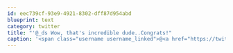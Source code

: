 ```yaml
---
id: eec739cf-93e9-4921-8302-dff87d954abd
blueprint: text
category: twitter
title: "'@_ds Wow, that's incredible dude..Congrats!"
caption: '<span class="username username_linked">@<a href="https://twitter.com/_ds" title="Dustin Senos">_ds</a></span> Wow, that''s incredible dude..Congrats!'
---
```

